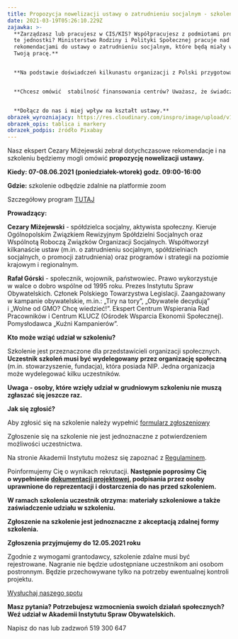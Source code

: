 ```yaml
---
title: Propozycja nowelizacji ustawy o zatrudnieniu socjalnym - szkolenie zdalne
date: 2021-03-19T05:26:10.229Z
zajawka: >-
  **Zarządzasz lub pracujesz w CIS/KIS? Współpracujesz z podmiotami prowadzącymi
  te jednostki? Ministerstwo Rodziny i Polityki Społecznej pracuje nad
  rekomendacjami do ustawy o zatrudnieniu socjalnym, które będą miały wpływ na
  Twoją pracę.**


  **Na podstawie doświadczeń kilkunastu organizacji z Polski przygotowaliśmy nowelizację ustawy o zatrudnieniu socjalnym.  Ty też możesz zgłosić swoje uwagi i mieć wpływ na jej kształt!**


  **Chcesz omówić  stabilność finansowania centrów? Uważasz, że świadczenie powinno być głodowym zasiłkiem czy raczej powinniśmy premiować aktywność? A może zależy Ci na elastycznych rozwiązaniach dla rodziców?**


  **Dołącz do nas i miej wpływ na kształt ustawy.**
obrazek_wyrozniajacy: https://res.cloudinary.com/inspro/image/upload/v1616131487/aiso/Zdj%C4%99cia%20szkolenia/grafiki%20pionowe%20i%20poziome/workshop-768_513.jpg
obrazek_opis: tablica i markery
obrazek_podpis: źródło Pixabay
---
```

Nasz ekspert Cezary Miżejewski zebrał dotychczasowe rekomendacje i na szkoleniu będziemy mogli omówić **propozycję nowelizacji ustawy.**

**Kiedy: 07-08.06.2021 (poniedziałek-wtorek) godz. 09:00-16:00**

**Gdzie:** szkolenie odbędzie zdalnie na platformie zoom

Szczegółowy program [TUTAJ](https://res.cloudinary.com/inspro/image/upload/v1619160782/aiso/Akademia_program_2021_CIS_KIS.pdf)

**Prowadzący:**

**Cezary Miżejewski** - spółdzielca socjalny, aktywista społeczny. Kieruje Ogólnopolskim Związkiem Rewizyjnym Spółdzielni Socjalnych oraz Wspólnotą Roboczą Związków Organizacji Socjalnych. Współtworzył kilkanaście ustaw (m.in. o zatrudnieniu socjalnym, spółdzielniach socjalnych, o promocji zatrudnienia) oraz programów i strategii na poziomie krajowym i regionalnym.

**Rafał Górski** - społecznik, wojownik, państwowiec. Prawo wykorzystuje w walce o dobro wspólne od 1995 roku. Prezes Instytutu Spraw Obywatelskich. Członek Polskiego Towarzystwa Legislacji. Zaangażowany w kampanie obywatelskie, m.in.: „Tiry na tory”, „Obywatele decydują” i „Wolne od GMO? Chcę wiedzieć!”. Ekspert Centrum Wspierania Rad Pracowników i Centrum KLUCZ (Ośrodek Wsparcia Ekonomii Społecznej). Pomysłodawca „Kuźni Kampanierów”.

**Kto może wziąć udział w szkoleniu?**

Szkolenie jest przeznaczone dla przedstawicieli organizacji społecznych. **Uczestnik szkoleń musi być wydelegowany** **przez organizację społeczną** (m.in. stowarzyszenie, fundacja), która posiada NIP. Jedna organizacja może wydelegować kilku uczestników.

**Uwaga - osoby, które wzięły udział w grudniowym szkoleniu nie muszą zgłaszać się jeszcze raz.**

**Jak się zgłosić?**

Aby zgłosić się na szkolenie należy wypełnić [formularz zgłoszeniowy](https://forms.gle/QDVnGAVcfetC9gTW8)

Zgłoszenie się na szkolenie nie jest jednoznaczne z potwierdzeniem możliwości uczestnictwa.

Na stronie Akademii Instytutu możesz się zapoznać z [Regulaminem](https://res.cloudinary.com/inspro/raw/upload/v1601120217/aiso/regulamin_z_zalacznikami.zip).

Poinformujemy Cię o wynikach rekrutacji. **Następnie poprosimy Cię o wypełnienie [dokumentacji projektowej](https://res.cloudinary.com/inspro/raw/upload/v1595492482/aiso/dokumenty_przystapienia_do_projektu.zip), podpisania przez osoby uprawnione do reprezentacji i dostarczenia do nas przed szkoleniem.**

**W ramach szkolenia uczestnik otrzyma: materiały szkoleniowe a także zaświadczenie udziału w szkoleniu.**

**Zgłoszenie na szkolenie jest jednoznaczne z akceptacją zdalnej formy szkolenia.**

**Zgłoszenia przyjmujemy do 12.05.2021 roku**

Zgodnie z wymogami grantodawcy, szkolenie zdalne musi być rejestrowane. Nagranie nie będzie udostępniane uczestnikom ani osobom postronnym. Będzie przechowywane tylko na potrzeby ewentualnej kontroli projektu.

[Wysłuchaj naszego spotu](https://instytutsprawobywatelskich.pl/wp-content/uploads/2021/02/spot-aiso.mp3)

**Masz pytania? Potrzebujesz wzmocnienia swoich działań społecznych? Weź udział w Akademii Instytutu Spraw Obywatelskich.**

Napisz do nas [](mailto:akademia@instytut.lodz.pl) lub zadzwoń 519 300 647
